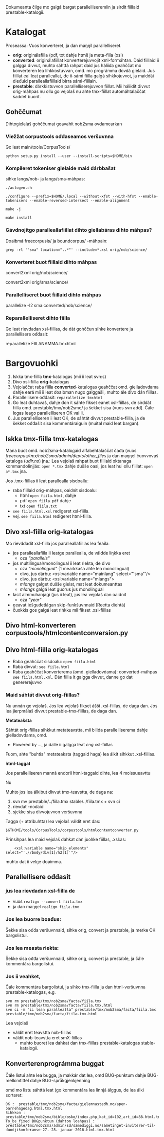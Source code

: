 Dokumeanta čilge mo galgá bargat parallelliseremiin ja sirdit fiillaid prestable-katalogii.

# Katalogat
Proseassa: Vuos konverteret, ja dan maŋŋil parallelliseret.

* **orig**: originálafiila (pdf, txt dahje html) ja meta-fiila (xsl)
* **converted**: originálafiillat konverterejuvvojit xml-formáhtan. 
Dáid fiillaid ii galgga divvut, muhto sáhttá rahpat daid jus háliida 
geahččat mo konverteren lea lihkkostuvvan, omd. mo prográmma dovdá gielaid. 
Jus fiillat eai leat paralleallat, de ii-sámi fiilla galgá sihkkojuvvot, ja maiddái 
dieđuid paralleallafiillaid birra sámi-fiillain.
* **prestable**: dárkkistuvvon parallelliserejuvvon fiillat. Mii háliidit divvut 
orig-máhpas nu ollu go vejolaš nu ahte tmx-fiillat automáhtalaččat 
šaddet buorit.

## Gohččumat
Dihtogielalaš gohččumat geavahit nob2sma ovdamearkan

### Viežžat corpustools ođđaseamos veršuvnna

Go leat main/tools/CorpusTools/

```
python setup.py install --user --install-scripts=$HOME/bin
```

### Kompileret tokeniser gielaide maid dárbbašat

sihke langs/nob- ja langs/sma-máhpas:

```
./autogen.sh

./configure --prefix=$HOME/.local --without-xfst --with-hfst --enable-tokenisers --enable-reversed-intersect --enable-alignment

make -j

make install
```

### Gávdnojitgo paralleallafiillat dihto giellabáras dihto máhpas?
Doaibmá freecorpusis/ ja boundcorpus/ -máhpain:

```
grep -rl '"sma" location="..*"' --include=*.xsl orig/nob/science/
```

### Konverteret buot fiillaid dihto máhpas
convert2xml orig/nob/science/

convert2xml orig/sma/science/

### Parallelliseret buot fiillaid dihto máhpas

parallelize -l2 sma converted/nob/science/

### Reparallelliseret dihto fiilla
Go leat rievdadan xsl-fiillas, de dát gohččun sihke konvertere ja parallellisere ođđasit:

reparallelize FIILANAMMA.tmxhtml

# Bargovuohki

1. Iskka tmx-fiilla **tmx**-katalogas (mii ii leat svn:s)
1. Divo xsl-fiilla **orig**-katalogas
1. Vejolaččat raba fiilla **converted**-katalogas geahččat omd. gielladovdama dahje eará mii ii leat doaibman nugo galggašii, muhto ále divo dán fiillas.
1. Parallellisere ođđasit: `reparallelize tmxhtml`
1. Go leat duhtavaš, dahje don it sáhte fikset eanet xsl-fiillas, de sirddát fiilla omd. prestable/tmx/nob2sme/ ja šekket sisa (vuos svn add). 
Čále logas leago parallelliseren OK vai ii.
1. Jus parallelliseren ii leat OK, de sáhtát divvut prestable-fiilla, ja de šekket ođđašit sisa kommentáraiguin (muital maid leat bargan).

## Iskka tmx-fiilla tmx-katalogas

Mana buot omd. nob2sma-katalogaid alfabehtalaččat
čađa (vuos *freecorpus/tmx/nob2sma/admin/depts/other_files* 
ja dan maŋŋel čuovvovaš kataloga (*udir.no*) jna.:
Lea vejolaš rahpat buot fiillaid oktanaga kommandolinjjás: `open *.tmx`
dahje dušše oasi, jos leat hui ollu fiillat: `open a*.tmx` jna.

Jos .tmx-fiillas ii leat parallealla sisdoallu:
* raba fiillaid orig-máhpas, oaidnit sisdoalu: 
    - html `open fiila.html`, dahje 
    - pdf `open fiila.pdf` dahje 
    - txt `open fiila.txt` 
* `see fiila.html.xsl` redigeret xsl-fiilla.
* vej. `see fiila.html` redigeret html-fiilla.

## Divo xsl-fiilla orig-katalogas

Mo rievddadit xsl-fiilla jos paralleallafiillas lea feaila:

* jos paralleallafiila ii leatge parallealla, de váldde liŋkka eret
    - oza *"parallels"*
* jos multilingual/monolingual ii leat riekta, de divo
    - oza *"monolingual"* (1 mearkkaša ahte lea monolingual)
    -  divo, jus dárbu: <xsl:variable name="mainlang" select="'sma'"/>
    -  divo, jus dárbu: <xsl:variable name="mlangs"> 
    - *mlangs* galget dušše gielat, mat leat dokumeanttas
    - *mlangs* galgá leat guorus jus monolingual
* lasit almmuhanjagi (jus ii leat), jus lea vejolaš dan oaidnit
    - oza *"year"*
* geavat iešguđetlágan skip-funkšuvnnaid (Reetta diehtá)
* čuokkis gos galgá leat rihkku mii fikset .xsl-fiillas

## Divo html-konverteren corpustools/htmlcontentconversion.py

## Divo html-fiilla orig-katalogas
* Raba geahččat sisdoalu: `open fiila.html`
* Raba divvut: `see fiila.html`
* Raba geahččat konverterema (omd. gielladovdama): converted-máhpas `see fiila.html.xml`. Dán fiilla it galgga divvut, danne go dat genererejuvvo

### Maid sáhtát divvut orig-fiillas?

Nu unnán go vejolaš. Jos lea vejolaš fikset ášši .xsl-fiillas, de daga dan.
Jos lea jierpmálaš divvut prestable-tmx-fiillas, de daga dan.

**Metateaksta**

 
Sáhtát orig-fiillas sihkkut metateavstta, mii bilida parallelliserema dahje gielladovdama, omd.
* Powered by ..., ja dalle ii galgga leat *eng* xsl-fiillas

Fuom, ahte "buhtis" metateaksta (taggaid haga) lea álkit sihkkut .xsl-fiillas.

**html-taggat**

Jos parallelliseren manná endorii html-taggaid dihte, lea 4 molssueavttu

Nu

Muhto jos lea álkibut divvut tmx-teavstta, de daga na:

1. svn mv prestable/../fiila.tmx stable/../fiila.tmx + svn ci 
1. rievdat <tu>-nodaid
1. sjekke sisa divvojuvvon veršuvnna

Tagga (+ attribuhtta) lea vejolaš váldit eret das:

 
`$GTHOME/tools/CorpusTools/corpustools/htmlcontentconverter.py` 

Prinsihpas lea maid vejolaš dahkat dan juohke fiillas, .xsl:as:

```
    <xsl:variable name="skip_elements" select="'.//body/div[1]/h2[1]'"/>
```

muhto dat ii velge doaimma.

## Parallellisere ođđasit

### jus lea rievdadan xsl-fiilla de 
* vuos `realign --convert fiila.tmx`
* ja dan maŋŋel `realign fiila.tmx`

### Jos lea buorre boađus:
Šekke sisa ođđa veršuvnnaid, sihke orig, convert ja prestable, ja merke OK bargolistui.

### Jos lea measta riekta:
Šekke sisa ođđa veršuvnnaid, sihke orig, convert ja prestable, ja 
čále kommentára bargolistui. 

### Jos ii veahket, 
Čále kommentára bargolistui, ja sihko tmx-fiilla ja dan html-veršuvnna prestable-katalogas, e.g.

```
svn rm prestable/tmx/nob2sma/facta/fiila.tmx
svn rm prestable/tmx/nob2sma/facta/fiila.tmx.html
svn ci -m "ii lean parallealla" prestable/tmx/nob2sma/facta/fiila.tmx prestable/tmx/nob2sma/facta/fiila.tmx.html 
```

Lea vejolaš
* váldit eret teavstta nob-fiillas
* váldit nob-teavstta eret smX-fiillas
    - muhto buoret lea dahkat dan tmx-fiillas prestable-katalogas stable-katalogii.

 

## Konverterenprográmma buggat
Čále listui ahte lea bugga, ja makkár dat lea, omd BUG-punktum dahje BUG-mellomtittel dahje BUG-språkgjenkjenning

omd mo listu sáhttá leat (go kommentára lea linnjá álggus, de lea álki sorteret:
```
OK :  prestable/tmx/nob2sma/facta/gielemnastedh.no/apen-barnehagedag.html.tmx.html
Sihkkon :  prestable/tmx/nob2sma/bible/osko/index.php_kat_id=102_art_id=88.html.tmx.html
To_be_fixed BUGpunktum (dahton loahpas) :  prestable/tmx/nob2sma/admin/sd/samediggi.no/sametinget-inviterer-til-duodjikonferanse-27.-28.-januar-2016.html.tmx.html
```
